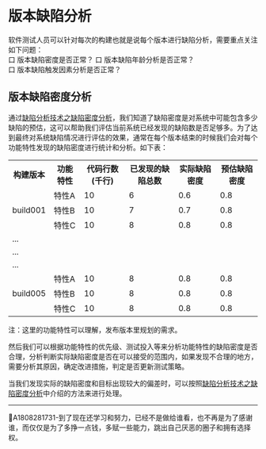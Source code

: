 # 版本缺陷分析

软件测试人员可以针对每次的构建也就是说每个版本进行缺陷分析，需要重点关注如下问题：   
口  版本缺陷密度是否正常？
口  版本缺陷年龄分析是否正常？   
口  版本缺陷触发因素分析是否正常？

## 版本缺陷密度分析
通过[缺陷分析技术之缺陷密度分析](books/缺陷密度分析.md)，我们知道了缺陷密度是对系统中可能包含多少缺陷的预估，这可以帮助我们评估当前系统已经发现的缺陷数是否足够多。为了达到最终对系统缺陷情况进行评估的效果，通常在每个版本结束的时候我们会对每个功能特性发现的缺陷密度进行统计和分析。如下表：
<table>
	<tr>
		<th>构建版本</th>
		<th>功能特性</th>
		<th>代码行数(千行)</th>
		<th>已发现的缺陷总数</th>
		<th>实际缺陷密度</th>
		<th>预估缺陷密度</th>
	</tr>
	<tr>
		<td rowspan="3">build001</td>
		<td>特性A</td>
		<td>10</td>
		<td>6</td>
		<td>0.6</td>
		<td>0.8</td>
	</tr>
	<tr>
		<td>特性B</td>
		<td>10</td>
		<td>7</td>
		<td>0.7</td>
		<td>0.8</td>
	</tr>
	<tr>
		<td>特性C</td>
		<td>10</td>
		<td>8</td>
		<td>0.8</td>
		<td>0.8</td>
	</tr>
	<tr>
		<td >...</td>
	</tr>
	<tr>
		<td>...</td>
	</tr>
	<tr>
		<td>...</td>
	</tr>
	<tr>
		<td rowspan="3">build005</td>
		<td>特性A</td>
		<td>10</td>
		<td>8</td>
		<td>0.8</td>
		<td>0.8</td>
	</tr>
	<tr>
		<td>特性B</td>
		<td>10</td>
		<td>8</td>
		<td>0.8</td>
		<td>0.8</td>
	</tr>
	<tr>
		<td>特性C</td>
		<td>10</td>
		<td>8</td>
		<td>0.8</td>
		<td>0.8</td>
	</tr>
</table>

注：这里的功能特性可以理解，发布版本里规划的需求。

然后我们可以根据功能特性的优先级、测试投入等来分析功能特性的缺陷密度是否合理，分析判断实际缺陷密度是否在可以接受的范围内，如果发现不合理的地方，需要分析其原因，确定改进措施，判定是否更新测试策略。

当我们发现实际的缺陷密度和目标出现较大的偏差时，可以按照[缺陷分析技术之缺陷密度分析](books/缺陷密度分析.md)中介绍的方法来进行处理。

* * *
:bell:A1808281731-到了现在还学习和努力，已经不是做给谁看，也不再是为了感谢谁，而仅仅是为了多挣一点钱，多赋一些能力，跳出自己厌恶的圈子和拥有选择权。

